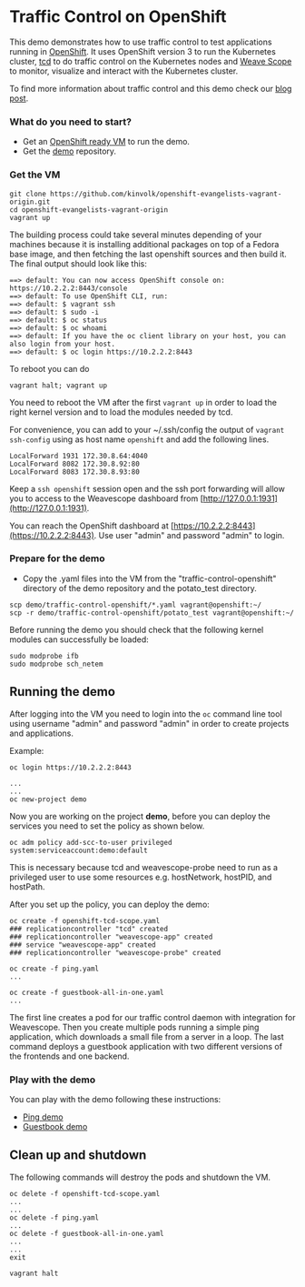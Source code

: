 # Traffic Control on OpenShift
This demo demonstrates how to use traffic control to test applications running in [OpenShift](https://www.openshift.com/). It uses OpenShift version 3 to run the Kubernetes cluster, [tcd](https://github.com/kinvolk/tcd) to do traffic control on the Kubernetes nodes and [Weave Scope](https://github.com/weaveworks/scope) to monitor, visualize and interact with the Kubernetes cluster.

To find more information about traffic control and this demo check our [blog post](https://kinvolk.io/blog/2016/05/testing-web-services-with-traffic-control-on-kubernetes/).

### What do you need to start?
- Get an [OpenShift ready VM](https://github.com/kinvolk/openshift-evangelists-vagrant-origin) to run the demo.
- Get the [demo](https://github.com/kinvolk/demo) repository.

### Get the VM
```
git clone https://github.com/kinvolk/openshift-evangelists-vagrant-origin.git
cd openshift-evangelists-vagrant-origin
vagrant up
```
The building process could take several minutes depending of your machines because it is installing additional packages on top of a Fedora base image, and then fetching the last openshift sources and then build it. The final output should look like this:

```
==> default: You can now access OpenShift console on: https://10.2.2.2:8443/console
==> default: To use OpenShift CLI, run:
==> default: $ vagrant ssh
==> default: $ sudo -i
==> default: $ oc status
==> default: $ oc whoami
==> default: If you have the oc client library on your host, you can also login from your host.
==> default: $ oc login https://10.2.2.2:8443
```
To reboot you can do
```
vagrant halt; vagrant up
```
You need to reboot the VM after the first `vagrant up` in order to load the right kernel version and to load the modules needed by tcd.

For convenience, you can add to your ~/.ssh/config the output of `vagrant ssh-config` using as host name `openshift` and add the following lines.

```
LocalForward 1931 172.30.8.64:4040
LocalForward 8082 172.30.8.92:80
LocalForward 8083 172.30.8.93:80
```

Keep a `ssh openshift` session open and the ssh port forwarding will allow you to access to the Weavescope dashboard from [http://127.0.0.1:1931](http://127.0.0.1:1931).

You can reach the OpenShift dashboard at [https://10.2.2.2:8443](https://10.2.2.2:8443). Use user "admin" and password "admin" to login.

### Prepare for the demo
- Copy the .yaml files into the VM from the "traffic-control-openshift" directory of the demo repository and the potato_test directory.

```
scp demo/traffic-control-openshift/*.yaml vagrant@openshift:~/
scp -r demo/traffic-control-openshift/potato_test vagrant@openshift:~/
```

Before running the demo you should check that the following kernel modules can successfully be loaded:

```
sudo modprobe ifb
sudo modprobe sch_netem
```

## Running the demo
After logging into the VM you need to login into the `oc` command line tool using username "admin" and password "admin" in order to create projects and applications.

Example:

```
oc login https://10.2.2.2:8443

...
...
oc new-project demo

```
Now you are working on the project __demo__, before you can deploy the services you need to set the policy as shown below.
```
oc adm policy add-scc-to-user privileged system:serviceaccount:demo:default
```
This is necessary because tcd and weavescope-probe need to run as a privileged user to use some resources e.g. hostNetwork, hostPID, and hostPath.

After you set up the policy, you can deploy the demo:


```
oc create -f openshift-tcd-scope.yaml
### replicationcontroller "tcd" created
### replicationcontroller "weavescope-app" created
### service "weavescope-app" created
### replicationcontroller "weavescope-probe" created

oc create -f ping.yaml
...

oc create -f guestbook-all-in-one.yaml
...
```

The first line creates a pod for our traffic control daemon with integration for Weavescope.
Then you create multiple pods running a simple ping application, which downloads a small file from a server in a loop.
The last command deploys a guestbook application with two different versions of the frontends and one backend.

### Play with the demo

You can play with the demo following these instructions:

- [Ping demo](https://github.com/kinvolk/demo/tree/master/traffic-control-k8s#demo-1)
- [Guestbook demo](https://github.com/kinvolk/demo/tree/master/traffic-control-k8s#demo-2)


## Clean up and shutdown

The following commands will destroy the pods and shutdown the VM.

```
oc delete -f openshift-tcd-scope.yaml
...
...
oc delete -f ping.yaml
...
oc delete -f guestbook-all-in-one.yaml
...
...
exit

vagrant halt
```
